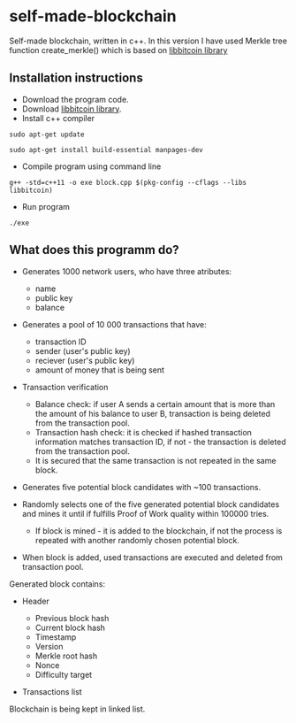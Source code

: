 # self-made-blockchain

Self-made blockchain, written in c++. In this version I have used Merkle tree function create_merkle() which is based on [libbitcoin library](https://github.com/libbitcoin/libbitcoin-system)
## Installation instructions

 * Download the program code.
 * Download [libbitcoin library](https://github.com/libbitcoin/libbitcoin-system).
 * Install c++ compiler
 
 `sudo apt-get update`
 
 `sudo apt-get install build-essential manpages-dev`
 * Compile program using command line
 
 `g++ -std=c++11 -o exe block.cpp $(pkg-config --cflags --libs libbitcoin)`
 
 * Run program
 
 `./exe`

 ## What does this programm do?
 
  * Generates 1000 network users, who have three atributes:
    * name
    * public key
    * balance
    
  * Generates a pool of 10 000 transactions that have:
    * transaction ID
    * sender (user's public key)
    * reciever (user's public key)
    * amount of money that is being sent
  
  * Transaction verification
    * Balance check: if user A sends a certain amount that is more than the amount of his balance to user B, transaction is being deleted from the transaction pool.
    * Transaction hash check: it is checked if hashed transaction information matches transaction ID, if not - the transaction is deleted from the transaction pool.
    * It is secured that the same transaction is not repeated in the same block.
    
  * Generates five potential block candidates with ~100 transactions.
  
  * Randomly selects one of the five generated potential block candidates and mines it until if fulfills Proof of Work quality within 100000 tries.
    * If block is mined - it is added to the blockchain, if not the process is repeated with another randomly chosen potential block.
  
  * When block is added, used transactions are executed and deleted from transaction pool.
  
 Generated block contains:
  
  * Header
    * Previous block hash
    * Current block hash
    * Timestamp
    * Version
    * Merkle root hash
    * Nonce
    * Difficulty target
  
  * Transactions list
  
Blockchain is being kept in linked list.
